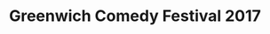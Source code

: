 ---
title: Greenwich Comedy Festival 2017
position: 0
image: "/assets/img/og-image.png"
carousel:
- name: Dara Ó Briain
  image: "/uploads/dara-o-briain-feature.jpg"
  subheader: A masterclass in intelligent, no-frills stand-up - The Guardian
  is-sold-out: false
  line-up: Sunday Late
- name: Alan Davies
  image: "/uploads/alan-davies-feature.jpg"
  subheader: One of the best Stand-up comics out there - The Guardian
  is-sold-out: 
  line-up: Friday
- name: Ed Byrne
  image: "/uploads/ed-byrne-feature.jpg"
  subheader: One of comedy’s greatest marvels - Daily Telegraph
  is-sold-out: 
  line-up: Saturday Late
- name: Adam Hills
  image: "/uploads/adam-hills-feature.jpg"
  subheader: If you cannot enjoy Adam Hills you cannot have a pulse - The Scotsman
  is-sold-out: 
  line-up: Sunday Mid
featured:
- name: Joe Lycett
  image: "/uploads/joe-lycett.jpg"
  subheader: 
  is-sold-out: false
  line-up: Thursday
- name: Sara Pascoe
  image: "/uploads/sara-pascoe.jpg"
  subheader: 
  is-sold-out: 
  line-up: Saturday Mid
- name: David O'Doherty
  image: "/uploads/david-o-doherty.jpg"
  subheader: 
  is-sold-out: 
  line-up: Saturday Mid
- name: Doc Brown
  image: "/uploads/doc-brown.jpg"
  subheader: 
  is-sold-out: 
  line-up: Sunday Late
- name: Tim Key
  image: "/uploads/tim-key.jpg"
  subheader: 
  is-sold-out: 
  line-up: Saturday Mid
- name: Shappi Khorsandi
  image: "/uploads/shappi-khorsandi.jpg"
  subheader: 
  is-sold-out: 
  line-up: Sunday Mid
- name: James Acaster
  image: "/uploads/james-acaster.jpg"
  subheader: 
  is-sold-out: true
  line-up: Thursday
- name: Seann Walsh
  image: "/uploads/seann-walsh.jpg"
  subheader: 
  is-sold-out: true
  line-up: Saturday Late
layout: index
---